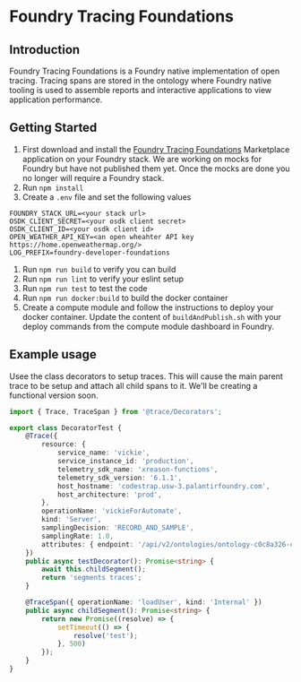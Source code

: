 # Foundry Tracing Foundations

## Introduction
Foundry Tracing Foundations is a Foundry native implementation of open tracing. Tracing spans are stored in the ontology where Foundry native tooling is used to assemble reports and interactive applications to view application performance.

## Getting Started
1. First download and install the [Foundry Tracing Foundations](#) Marketplace application on your Foundry stack. We are working on mocks for Foundry but have not published them yet. Once the mocks are done you no longer will require a Foundry stack.
1. Run `npm install`
1. Create a `.env` file and set the following values
```
FOUNDRY_STACK_URL=<your stack url>
OSDK_CLIENT_SECRET=<your osdk client secret>
OSDK_CLIENT_ID=<your osdk client id>
OPEN_WEATHER_API_KEY=<an open wheahter API key https://home.openweathermap.org/>
LOG_PREFIX=foundry-developer-foundations
```
1. Run `npm run build` to verify you can build
1. Run `npm run lint` to verify your eslint setup
1. Run `npm run test` to test the code
1. Run `npm run docker:build` to build the docker container
1. Create a compute module and follow the instructions to deploy your docker container. Update the content of `buildAndPublish.sh` with your deploy commands from the compute module dashboard in Foundry.

## Example usage
Usee the class decorators to setup traces. This will cause the main parent trace to be setup and attach all child spans to it. We'll be creating a functional version soon.
```typescript
import { Trace, TraceSpan } from '@trace/Decorators';

export class DecoratorTest {
    @Trace({
        resource: {
            service_name: 'vickie',
            service_instance_id: 'production',
            telemetry_sdk_name: 'xreason-functions',
            telemetry_sdk_version: '6.1.1',
            host_hostname: 'codestrap.usw-3.palantirfoundry.com',
            host_architecture: 'prod',
        },
        operationName: 'vickieForAutomate',
        kind: 'Server',
        samplingDecision: 'RECORD_AND_SAMPLE',
        samplingRate: 1.0,
        attributes: { endpoint: '/api/v2/ontologies/ontology-c0c8a326-cd0a-4f69-a575-b0399c04b74d/queries/vickieForAutomate/execute' }
    })
    public async testDecorator(): Promise<string> {
        await this.childSegment();
        return 'segments traces';
    }

    @TraceSpan({ operationName: 'loadUser', kind: 'Internal' })
    public async childSegment(): Promise<string> {
        return new Promise((resolve) => {
            setTimeout(() => {
                resolve('test');
            }, 500)
        });
    }
}
```
